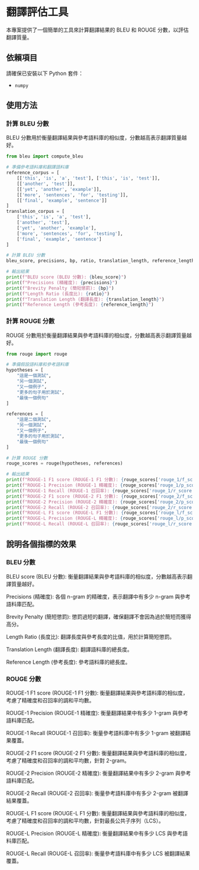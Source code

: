 # 翻譯評估工具

本專案提供了一個簡單的工具來計算翻譯結果的 BLEU 和 ROUGE 分數，以評估翻譯質量。

## 依賴項目

請確保已安裝以下 Python 套件：

- `numpy`

## 使用方法

### 計算 BLEU 分數

BLEU 分數用於衡量翻譯結果與參考語料庫的相似度，分數越高表示翻譯質量越好。

```python
from bleu import compute_bleu

# 準備參考語料庫和翻譯語料庫
reference_corpus = [
    [['this', 'is', 'a', 'test'], ['this', 'is', 'test']],
    [['another', 'test']],
    [['yet', 'another', 'example']],
    [['more', 'sentences', 'for', 'testing']],
    [['final', 'example', 'sentence']]
]
translation_corpus = [
    ['this', 'is', 'a', 'test'],
    ['another', 'test'],
    ['yet', 'another', 'example'],
    ['more', 'sentences', 'for', 'testing'],
    ['final', 'example', 'sentence']
]

# 計算 BLEU 分數
bleu_score, precisions, bp, ratio, translation_length, reference_length = compute_bleu(reference_corpus, translation_corpus)

# 輸出結果
print(f"BLEU score (BLEU 分數): {bleu_score}")
print(f"Precisions (精確度): {precisions}")
print(f"Brevity Penalty (簡短懲罰): {bp}")
print(f"Length Ratio (長度比): {ratio}")
print(f"Translation Length (翻譯長度): {translation_length}")
print(f"Reference Length (參考長度): {reference_length}")

```

### 計算 ROUGE 分數
ROUGE 分數用於衡量翻譯結果與參考語料庫的相似度，分數越高表示翻譯質量越好。
```python
from rouge import rouge

# 準備假設語料庫和參考語料庫
hypotheses = [
    "這是一個測試",
    "另一個測試",
    "又一個例子",
    "更多的句子用於測試",
    "最後一個例句"
]

references = [
    "這是二個測試",
    "另一個測試",
    "又一個例子",
    "更多的句子用於測試",
    "最後一個例句"
]

# 計算 ROUGE 分數
rouge_scores = rouge(hypotheses, references)

# 輸出結果
print(f"ROUGE-1 F1 score (ROUGE-1 F1 分數): {rouge_scores['rouge_1/f_score']}")
print(f"ROUGE-1 Precision (ROUGE-1 精確度): {rouge_scores['rouge_1/p_score']}")
print(f"ROUGE-1 Recall (ROUGE-1 召回率): {rouge_scores['rouge_1/r_score']}")
print(f"ROUGE-2 F1 score (ROUGE-2 F1 分數): {rouge_scores['rouge_2/f_score']}")
print(f"ROUGE-2 Precision (ROUGE-2 精確度): {rouge_scores['rouge_2/p_score']}")
print(f"ROUGE-2 Recall (ROUGE-2 召回率): {rouge_scores['rouge_2/r_score']}")
print(f"ROUGE-L F1 score (ROUGE-L F1 分數): {rouge_scores['rouge_l/f_score']}")
print(f"ROUGE-L Precision (ROUGE-L 精確度): {rouge_scores['rouge_l/p_score']}")
print(f"ROUGE-L Recall (ROUGE-L 召回率): {rouge_scores['rouge_l/r_score']}")
```


## 說明各個指標的效果

### BLEU 分數

BLEU score (BLEU 分數): 衡量翻譯結果與參考語料庫的相似度，分數越高表示翻譯質量越好。

Precisions (精確度): 各個 n-gram 的精確度，表示翻譯中有多少 n-gram 與參考語料庫匹配。

Brevity Penalty (簡短懲罰): 懲罰過短的翻譯，確保翻譯不會因為過於簡短而獲得高分。

Length Ratio (長度比): 翻譯長度與參考長度的比值，用於計算簡短懲罰。

Translation Length (翻譯長度): 翻譯語料庫的總長度。

Reference Length (參考長度): 參考語料庫的總長度。


### ROUGE 分數

ROUGE-1 F1 score (ROUGE-1 F1 分數): 衡量翻譯結果與參考語料庫的相似度，考慮了精確度和召回率的調和平均數。

ROUGE-1 Precision (ROUGE-1 精確度): 衡量翻譯結果中有多少 1-gram 與參考語料庫匹配。

ROUGE-1 Recall (ROUGE-1 召回率): 衡量參考語料庫中有多少 1-gram 被翻譯結果覆蓋。

ROUGE-2 F1 score (ROUGE-2 F1 分數): 衡量翻譯結果與參考語料庫的相似度，考慮了精確度和召回率的調和平均數，針對 2-gram。

ROUGE-2 Precision (ROUGE-2 精確度): 衡量翻譯結果中有多少 2-gram 與參考語料庫匹配。

ROUGE-2 Recall (ROUGE-2 召回率): 衡量參考語料庫中有多少 2-gram 被翻譯結果覆蓋。

ROUGE-L F1 score (ROUGE-L F1 分數): 衡量翻譯結果與參考語料庫的相似度，考慮了精確度和召回率的調和平均數，針對最長公共子序列（LCS）。

ROUGE-L Precision (ROUGE-L 精確度): 衡量翻譯結果中有多少 LCS 與參考語料庫匹配。

ROUGE-L Recall (ROUGE-L 召回率): 衡量參考語料庫中有多少 LCS 被翻譯結果覆蓋。

